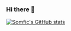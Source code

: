 ### Hi there 👋

[![Somfic's GitHub stats](https://github-readme-stats.vercel.app/api?username=somfic)](https://github.com/somfic/somfic)

